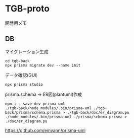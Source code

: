 # TGB-proto

開発用メモ

## DB

マイグレーション生成
```
cd tgb-back
npx prisma migrate dev --name init
```
データ確認(GUI)
```
npx prisma studio
```

prisma.schema ⇒ ER図(plantuml)作成
```
npm i --save-dev prisma-uml
./tgb-back/node_modules/.bin/prisma-uml ./tgb-back/prisma/schema.prisma > ./tgb-back/doc/er_diagram.pu
./node_modules/.bin/prisma-uml ./prisma/schema.prisma > ./doc/er_diagram.pu
```
https://github.com/emyann/prisma-uml
